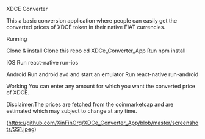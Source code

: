 XDCE Converter

This a basic conversion application where people can easily get the converted prices of XDCE token in their native FIAT currencies.

Running 

Clone & install
Clone this repo 
cd XDCe_Converter_App
Run npm install

IOS
Run react-native run-ios

Android
Run android avd and start an emulator
Run react-native run-android


Working
You can enter any amount for which you want the converted price of XDCE.

Disclaimer:The prices are fetched from the coinmarketcap and are estimated which may subject to change at any time.


(https://github.com/XinFinOrg/XDCe_Converter_App/blob/master/screenshots/SS1.jpeg)
